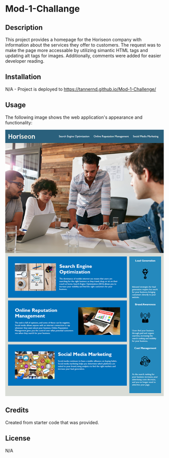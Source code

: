# Mod-1-Challange

## Description

This project provides a homepage for the Horiseon company with information about the services they offer to customers.  The request was to make the page more accessable by utilizing simantic HTML tags and updating alt tags for images.  Additionally, comments were added for easier developer reading. 


## Installation

N/A - Project is deployed to https://tannernd.github.io/Mod-1-Challenge/

## Usage

The following image shows the web application's appearance and functionality:

![The Horiseon webpage includes a navigation bar, a header image, and cards with text and images at the bottom of the page.](./assets/01-html-css-git-homework-demo.png)

## Credits

Created from starter code that was provided.

## License

N/A
